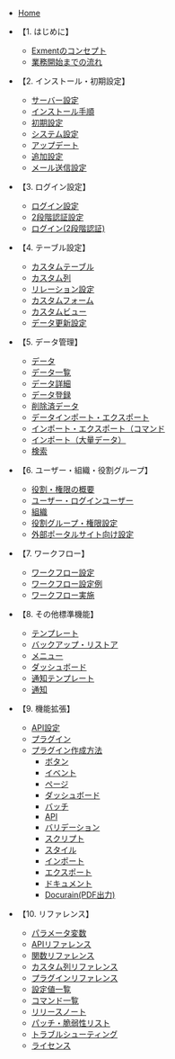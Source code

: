 * [Home](/ja/)

* 【1. はじめに】
  * [Exmentのコンセプト](/ja/concept)
  * [業務開始までの流れ](/ja/start_flow)

* 【2. インストール・初期設定】
  * [サーバー設定](/ja/server)
  * [インストール手順](/ja/quickstart)
  * [初期設定](/ja/first_setting)
  * [システム設定](/ja/system_setting)
  * [アップデート](/ja/update)
  * [追加設定](/ja/quickstart_more)
  * [メール送信設定](/ja/mailsend_setting)

* 【3. ログイン設定】
  * [ログイン設定](/ja/login_setting)
  * [2段階認証設定](/ja/login_2factor_setting)
  * [ログイン(2段階認証)](/ja/login_2factor)

* 【4. テーブル設定】
  * [カスタムテーブル](/ja/table)
  * [カスタム列](/ja/column)
  * [リレーション設定](/ja/relation)
  * [カスタムフォーム](/ja/form)
  * [カスタムビュー](/ja/view)
  * [データ更新設定](/ja/operation)

* 【5. データ管理】
  * [データ](/ja/data)
  * [データ一覧](/ja/data_grid)
  * [データ詳細](/ja/data_details)  
  * [データ登録](/ja/data_form)
  * [削除済データ](/ja/deleted_data)
  * [データインポート・エクスポート](/ja/data_import_export)
  * [インポート・エクスポート（コマンド](/ja/data_cmd_import_export)
  * [インポート（大量データ）](/ja/data_bulk_insert)
  * [検索](/ja/search)

* 【6. ユーザー・組織・役割グループ】
  * [役割・権限の概要](/ja/permission)
  * [ユーザー・ログインユーザー](/ja/user)
  * [組織](/ja/organization)
  * [役割グループ・権限設定](/ja/role_group)
  * [外部ポータルサイト向け設定](/ja/multiuser)
 
* 【7. ワークフロー】
  * [ワークフロー設定](/ja/workflow_setting)
  * [ワークフロー設定例](/ja/workflow_example)
  * [ワークフロー実施](/ja/workflow_execution)
 
* 【8. その他標準機能】
  * [テンプレート](/ja/template)
  * [バックアップ・リストア](/ja/backup)
  * [メニュー](/ja/menu)
  * [ダッシュボード](/ja/dashboard)
  * [通知テンプレート](/ja/mail)
  * [通知](/ja/notify)

* 【9. 機能拡張】
  * [API設定](/ja/api)
  * [プラグイン](/ja/plugin)
  * [プラグイン作成方法](/ja/plugin_quickstart)
    * [ボタン](/ja/plugin_quickstart_button)
    * [イベント](/ja/plugin_quickstart_event)
    * [ページ](/ja/plugin_quickstart_page)
    * [ダッシュボード](/ja/plugin_quickstart_dashboard)
    * [バッチ](/ja/plugin_quickstart_batch)
    * [API](/ja/plugin_quickstart_api)
    * [バリデーション](/ja/plugin_quickstart_validate)
    * [スクリプト](/ja/plugin_quickstart_script)
    * [スタイル](/ja/plugin_quickstart_style)
    * [インポート](/ja/plugin_quickstart_import)
    * [エクスポート](/ja/plugin_quickstart_export)
    * [ドキュメント](/ja/plugin_quickstart_document)
    * [Docurain(PDF出力)](/ja/plugin_quickstart_docurain)
  
* 【10. リファレンス】
  * [パラメータ変数](/ja/params)
  * [APIリファレンス](https://exment.net/reference/ja/webapi.html)
  * [関数リファレンス](/ja/func_reference)
  * [カスタム列リファレンス](/ja/column_reference)
  * [プラグインリファレンス](/ja/plugin_reference)
  * [設定値一覧](/ja/config)
  * [コマンド一覧](/ja/command)
  * [リリースノート](/ja/release_note)
  * [パッチ・脆弱性リスト](/ja/patch_weakness)
  * [トラブルシューティング](/ja/troubleshooting)
  * [ライセンス](/ja/license)
